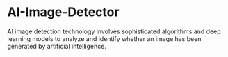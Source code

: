 # AI-Image-Detector
AI image detection technology involves sophisticated algorithms and deep learning models to analyze and identify whether an image has been generated by artificial intelligence.
